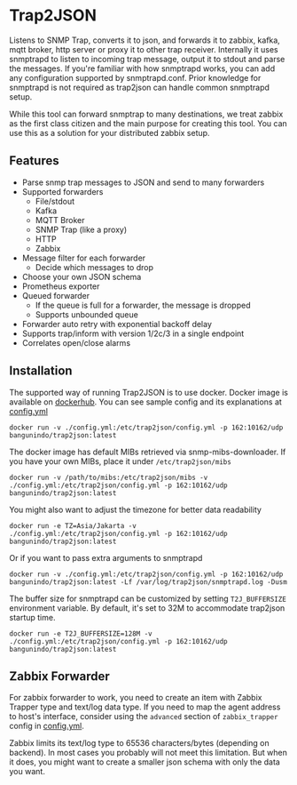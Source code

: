 # Trap2JSON
Listens to SNMP Trap, converts it to json, and forwards it to zabbix, kafka,
mqtt broker, http server or proxy it to other trap receiver.
Internally it uses snmptrapd to listen to incoming trap message, output it
to stdout and parse the messages. If you're familiar with how snmptrapd works,
you can add any configuration supported by snmptrapd.conf. Prior knowledge
for snmptrapd is not required as trap2json can handle common snmptrapd setup.

While this tool can forward snmptrap to many destinations, we treat zabbix
as the first class citizen and the main purpose for creating this tool. You
can use this as a solution for your distributed zabbix setup.

## Features
- Parse snmp trap messages to JSON and send to many forwarders
- Supported forwarders
  - File/stdout
  - Kafka
  - MQTT Broker
  - SNMP Trap (like a proxy)
  - HTTP
  - Zabbix
- Message filter for each forwarder
  - Decide which messages to drop
- Choose your own JSON schema
- Prometheus exporter
- Queued forwarder
  - If the queue is full for a forwarder, the message is dropped
  - Supports unbounded queue
- Forwarder auto retry with exponential backoff delay
- Supports trap/inform with version 1/2c/3 in a single endpoint
- Correlates open/close alarms

## Installation
The supported way of running Trap2JSON is to use docker. Docker image is available
on [dockerhub](https://hub.docker.com/r/bangunindo/trap2json).
You can see sample config and its explanations at [config.yml](config.yml)
```shell
docker run -v ./config.yml:/etc/trap2json/config.yml -p 162:10162/udp bangunindo/trap2json:latest
```
The docker image has default MIBs retrieved via snmp-mibs-downloader.
If you have your own MIBs, place it under `/etc/trap2json/mibs`
```shell
docker run -v /path/to/mibs:/etc/trap2json/mibs -v ./config.yml:/etc/trap2json/config.yml -p 162:10162/udp bangunindo/trap2json:latest
```
You might also want to adjust the timezone for better data readability
```shell
docker run -e TZ=Asia/Jakarta -v ./config.yml:/etc/trap2json/config.yml -p 162:10162/udp bangunindo/trap2json:latest
```
Or if you want to pass extra arguments to snmptrapd
```shell
docker run -v ./config.yml:/etc/trap2json/config.yml -p 162:10162/udp bangunindo/trap2json:latest -Lf /var/log/trap2json/snmptrapd.log -Dusm
```
The buffer size for snmptrapd can be customized by setting `T2J_BUFFERSIZE` environment variable.
By default, it's set to 32M to accommodate trap2json startup time.
```shell
docker run -e T2J_BUFFERSIZE=128M -v ./config.yml:/etc/trap2json/config.yml -p 162:10162/udp bangunindo/trap2json:latest
```

## Zabbix Forwarder
For zabbix forwarder to work, you need to create an item with Zabbix Trapper type and text/log data type. If you need
to map the agent address to host's interface, consider using the `advanced` section of `zabbix_trapper` config in [config.yml](config.yml).

Zabbix limits its text/log type to 65536 characters/bytes (depending on backend). In most cases you probably will
not meet this limitation. But when it does, you might want to create a smaller json schema with only the data
you want.
